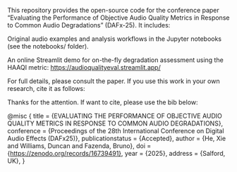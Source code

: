 This repository provides the open-source code for the conference paper “Evaluating the Performance of Objective Audio Quality Metrics in Response to Common Audio Degradations” (DAFx-25). It includes:

Original audio examples and analysis workflows in the Jupyter notebooks (see the notebooks/ folder).

An online Streamlit demo for on-the-fly degradation assessment using the HAAQI metric: https://audioqualityeval.streamlit.app/

For full details, please consult the paper. If you use this work in your own research, cite it as follows:

Thanks for the attention. If want to cite, please use the bib below:

@misc { title = {EVALUATING THE PERFORMANCE OF OBJECTIVE AUDIO QUALITY METRICS IN RESPONSE TO COMMON AUDIO DEGRADATIONS},
	conference = {Proceedings of the 28th International Conference on Digital Audio Effects (DAFx25)},
	publicationstatus = {Accepted},
	author = {He, Xie and Williams, Duncan and Fazenda, Bruno},
	doi = {https://zenodo.org/records/16739491},
	year = {2025},
 	address   = {Salford, UK},
}
